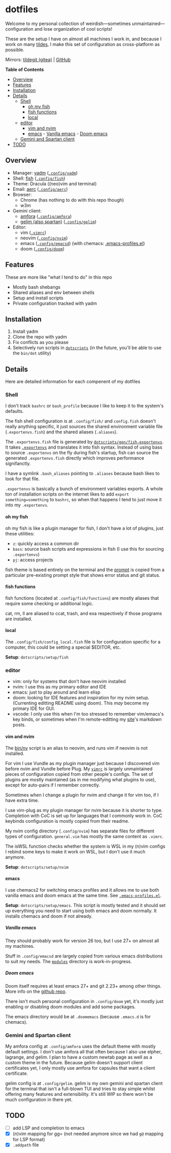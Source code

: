 # dotfiles

Welcome to my personal collection of weirdish—sometimes
unmaintained—configuration and lose organization of cool scripts!

These are the setup I have on almost all machines I work in, and because I work
on many [tildes](https://tildeverse.org), I make this set of configuration as
cross-platform as possible.

Mirrors: [tildegit (gitea)](https://tildegit.org/hedy/dotfiles) |
[GitHub](https://github.com/hedyhli/dotfiles)

<!-- markdown-toc start - Don't edit this section. Run M-x markdown-toc-refresh-toc -->
**Table of Contents**

- [Overview](#overview)
- [Features](#features)
- [Installation](#installation)
- [Details](#details)
   - [Shell](#shell)
      - [oh my fish](#oh-my-fish)
      - [fish functions](#fish-functions)
      - [local](#local)
   - [editor](#editor)
      - [vim and nvim](#vim-and-nvim)
      - [emacs](#emacs)
            - [Vanilla emacs](#vanilla-emacs)
            - [Doom emacs](#doom-emacs)
   - [Gemini and Spartan client](#gemini-and-spartan-client)
- [TODO](#todo)

<!-- markdown-toc end -->


## Overview

- Manager: [yadm](https://yadm.io) ([`.config/yadm`](.config/yadm))
- Shell: [fish](https://fishshell.com) ([`.config/fish`](.config/fish))
- Theme: Dracula ((neo)vim and terminal)
- Email: [aerc](https://aerc-mail.org) ([`.config/aerc`](.config/aerc))
- Browser:
   - Chrome (has nothing to do with this repo though)
   - w3m
- Gemini client:
   - [amfora](https://github.com/makeworld-the-better-one/amfora) ([`.config/amfora`](.config/amfora))
   - [gelim (also spartan)](https://sr.ht/~hedy/gelim) ([`.config/gelim`](.config/gelim))
- Editor:
   - vim ([`.vimrc`](.vimrc))
   - neovim ([`.config/nvim`](.config/nvim))
   - emacs ([`.config/emacsd`](.config/emacsd)) (with chemacs: [.emacs-profiles.el](.emacs-profiles.el))
   - doom ([`.config/doom`](.config/doom))

## Features

These are more like "what I tend to do" in this repo

- Mostly bash shebangs
- Shared aliases and env between shells
- Setup and install scripts
- Private configuration tracked with yadm

## Installation

1. Install yadm
2. Clone the repo with yadm
3. Fix conflicts as you please
4. Selectively run scripts in [`dotscripts`](./dotscripts/) (in the future, you'll be able to use the `bin/dot` utility)

## Details

Here are detailed information for each compenent of my dotfiles

### Shell

I don't track `bashrc` or `bash_profile` because I like to keep it to the system's defaults.

The fish shell configuration is at `.config/fish/` and `config.fish` doesn't really anything specific,
it just sources the shared environment variable file (`.exportenvs.fish`) and the shared aliases (`.aliases`).

The `.exportenvs.fish` file is generated by [`dotscripts/gen/fish-exportenvs`](dotscripts/gen/fish-exportenvs).
It takes [`.exportenvs`](.exportenvs) and translates it into fish syntax. Instead of
using bass to source `.exportenvs` on the fly during fish's startup, fish can
source the generated `.exportenvs.fish` directly which improves performance signifanctly.

I have a symlink `.bash_aliases` pointing to `.aliases` because bash likes to look for that file.

`.exportenvs` is basically a bunch of environment variables exports. A whole ton of installation scripts
on the internet likes to add `export something=something` to `bashrc`, so when that happens I tend to just
move it into my `.exportenvs`.

#### oh my fish

oh my fish is like a plugin manager for fish, I don't have a lot of plugins, just these utilities:
- `z`: quickly access a common dir
- `bass`: source bash scripts and expressions in fish (I use this for sourcing `.exportenvs`)
- `pj`: access projects

fish theme is based entirely on the terminal and the
[prompt](.config/fish/functions/fish_prompt.fish) is copied from a particular pre-existing
prompt style that shows error status and git status.

#### fish functions

fish functions (located at `.config/fish/functions`) are mostly aliases that require some checking or
additional logic.

cat, rm, ll are aliased to ccat, trash, and exa respectively if those programs are installed.

#### local

The `.config/fish/config_local.fish` file is for configuration specific for a computer, this could
be setting a special $EDITOR, etc.

**Setup**: `dotscripts/setup/fish`

### editor

- vim: only for systems that don't have neovim installed
- nvim: I use this as my primary editor and IDE
- emacs: just to play around and learn elisp
- doom: looking for IDE features and inspiration for my nvim setup. (Currenting editting README using doom).
This *may* become my primary IDE for GUI.
- vscode: I only use this when I'm too stressed to remember vim/emacs's key binds, or sometimes when I'm remote-editting
my [site](https://hedy.tilde.cafe)'s markdown posts.

#### vim and nvim

The [bin/nv](./bin/nv) script is an alias to neovim, and runs vim if neovim is
not installed.

For vim I use Vundle as my plugin manager just because I discovered vim before
nvim and Vundle before Plug.  My [`vimrc`](.vimrc) is largely unmaintained
pieces of configuration copied from other people's configs. The set of plugins
are mostly maintained (as in me modifying what plugins to use), except for
auto-pairs if I remember correctly.

Sometimes when I change a plugin for nvim and change it for vim too, if I have
extra time.

I use vim-plug as my plugin manager for nvim because it is shorter to type.
Completion with CoC is set up for languages that I commonly work in. CoC
keybinds configuration is mostly copied from their readme.

My nvim config directory (`.config/nvim`) has separate files for different
types of configuration. `general.vim` has mostly the same content as `.vimrc`.

The isWSL function checks whether the system is WSL in my (n)vim configs I
rebind some keys to make it work on WSL, but I don't use it much anymore.

**Setup**: `dotscripts/setup/nvim`

#### emacs

I use chemacs2 for switching emacs profiles and it allows me to use both
vanilla emacs and doom emacs at the same time. See
[`.emacs-profiles.el`](.emacs-profiles.el).

**Setup**: `dotscripts/setup/emacs`. This script is mostly tested and it should
set up everything you need to start using both emacs and doom normally. It
installs chemacs and doom if not already.

##### Vanilla emacs

They should probably work for version 26 too, but I use 27+ on almost all my
machines.

Stuff in `.config/emacsd` are largely copied from various emacs distributions
to suit my needs.  The [`modules`](.config/emacsd/modules) directory is
work-in-progress.

##### Doom emacs

Doom itself requires at least emacs 27+ and git 2.23+ among other things. More
info on the [github repo](https://github.com/hlissner/doom-emacs).

There isn't much personal configuration in `.config/doom` yet, it's mostly just
enabling or disabling doom modules and add some packages.

The emacs directory would be at `.doomemacs` (because `.emacs.d` is for
chemacs).

### Gemini and Spartan client

My amfora config at `.config/amfora` uses the default theme with mostly default
settings. I don't use amfora all that often because I also use elpher,
lagrange, and gelim. I plan to have a custom newtab page as well as a custom
theme in the future. Because gelim doesn't support client certificates yet, I
only mostly use amfora for capsules that want a client certificate.

gelim config is at `.config/gelim`. gelim is my own gemini and spartan client
for the terminal that isn't a full-blown TUI and tries to stay simple whilst
offering many features and extensibility. It's still WIP so there won't be much
configuration in there yet.

## TODO

- [ ] add LSP and completion to emacs
- [x] (n)vim mapping for gg=<backtick><backtick> (not needed anymore since we had `g@` mapping for LSP format)
- [x] `.addpath` file
